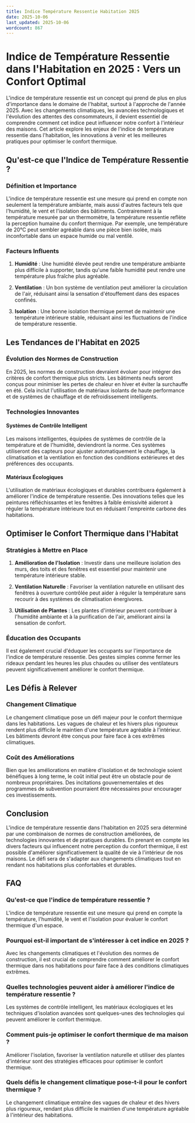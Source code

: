 ```yaml
---
title: Indice Température Ressentie Habitation 2025
date: 2025-10-06
last_updated: 2025-10-06
wordcount: 867
---
```


# Indice de Température Ressentie dans l'Habitation en 2025 : Vers un Confort Optimal

L'indice de température ressentie est un concept qui prend de plus en plus d'importance dans le domaine de l'habitat, surtout à l'approche de l'année 2025. Avec les changements climatiques, les avancées technologiques et l'évolution des attentes des consommateurs, il devient essentiel de comprendre comment cet indice peut influencer notre confort à l'intérieur des maisons. Cet article explore les enjeux de l'indice de température ressentie dans l'habitation, les innovations à venir et les meilleures pratiques pour optimiser le confort thermique.

## Qu'est-ce que l'Indice de Température Ressentie ?

### Définition et Importance

L'indice de température ressentie est une mesure qui prend en compte non seulement la température ambiante, mais aussi d'autres facteurs tels que l'humidité, le vent et l'isolation des bâtiments. Contrairement à la température mesurée par un thermomètre, la température ressentie reflète la perception humaine du confort thermique. Par exemple, une température de 20°C peut sembler agréable dans une pièce bien isolée, mais inconfortable dans un espace humide ou mal ventilé.

### Facteurs Influents

1. **Humidité** : Une humidité élevée peut rendre une température ambiante plus difficile à supporter, tandis qu'une faible humidité peut rendre une température plus fraîche plus agréable.
   
2. **Ventilation** : Un bon système de ventilation peut améliorer la circulation de l'air, réduisant ainsi la sensation d'étouffement dans des espaces confinés.

3. **Isolation** : Une bonne isolation thermique permet de maintenir une température intérieure stable, réduisant ainsi les fluctuations de l'indice de température ressentie.

## Les Tendances de l'Habitat en 2025

### Évolution des Normes de Construction

En 2025, les normes de construction devraient évoluer pour intégrer des critères de confort thermique plus stricts. Les bâtiments neufs seront conçus pour minimiser les pertes de chaleur en hiver et éviter la surchauffe en été. Cela inclut l'utilisation de matériaux isolants de haute performance et de systèmes de chauffage et de refroidissement intelligents.

### Technologies Innovantes

#### Systèmes de Contrôle Intelligent

Les maisons intelligentes, équipées de systèmes de contrôle de la température et de l'humidité, deviendront la norme. Ces systèmes utiliseront des capteurs pour ajuster automatiquement le chauffage, la climatisation et la ventilation en fonction des conditions extérieures et des préférences des occupants.

#### Matériaux Écologiques

L'utilisation de matériaux écologiques et durables contribuera également à améliorer l'indice de température ressentie. Des innovations telles que les peintures réfléchissantes et les fenêtres à faible émissivité aideront à réguler la température intérieure tout en réduisant l'empreinte carbone des habitations.

## Optimiser le Confort Thermique dans l'Habitat

### Stratégies à Mettre en Place

1. **Amélioration de l'Isolation** : Investir dans une meilleure isolation des murs, des toits et des fenêtres est essentiel pour maintenir une température intérieure stable.

2. **Ventilation Naturelle** : Favoriser la ventilation naturelle en utilisant des fenêtres à ouverture contrôlée peut aider à réguler la température sans recourir à des systèmes de climatisation énergivores.

3. **Utilisation de Plantes** : Les plantes d'intérieur peuvent contribuer à l'humidité ambiante et à la purification de l'air, améliorant ainsi la sensation de confort.

### Éducation des Occupants

Il est également crucial d'éduquer les occupants sur l'importance de l'indice de température ressentie. Des gestes simples comme fermer les rideaux pendant les heures les plus chaudes ou utiliser des ventilateurs peuvent significativement améliorer le confort thermique.

## Les Défis à Relever

### Changement Climatique

Le changement climatique pose un défi majeur pour le confort thermique dans les habitations. Les vagues de chaleur et les hivers plus rigoureux rendent plus difficile le maintien d'une température agréable à l'intérieur. Les bâtiments devront être conçus pour faire face à ces extrêmes climatiques.

### Coût des Améliorations

Bien que les améliorations en matière d'isolation et de technologie soient bénéfiques à long terme, le coût initial peut être un obstacle pour de nombreux propriétaires. Des incitations gouvernementales et des programmes de subvention pourraient être nécessaires pour encourager ces investissements.

## Conclusion

L'indice de température ressentie dans l'habitation en 2025 sera déterminé par une combinaison de normes de construction améliorées, de technologies innovantes et de pratiques durables. En prenant en compte les divers facteurs qui influencent notre perception du confort thermique, il est possible d'améliorer significativement la qualité de vie à l'intérieur de nos maisons. Le défi sera de s'adapter aux changements climatiques tout en rendant nos habitations plus confortables et durables.

## FAQ

### Qu'est-ce que l'indice de température ressentie ?

L'indice de température ressentie est une mesure qui prend en compte la température, l'humidité, le vent et l'isolation pour évaluer le confort thermique d'un espace.

### Pourquoi est-il important de s'intéresser à cet indice en 2025 ?

Avec les changements climatiques et l'évolution des normes de construction, il est crucial de comprendre comment améliorer le confort thermique dans nos habitations pour faire face à des conditions climatiques extrêmes.

### Quelles technologies peuvent aider à améliorer l'indice de température ressentie ?

Les systèmes de contrôle intelligent, les matériaux écologiques et les techniques d'isolation avancées sont quelques-unes des technologies qui peuvent améliorer le confort thermique.

### Comment puis-je optimiser le confort thermique de ma maison ?

Améliorer l'isolation, favoriser la ventilation naturelle et utiliser des plantes d'intérieur sont des stratégies efficaces pour optimiser le confort thermique.

### Quels défis le changement climatique pose-t-il pour le confort thermique ?

Le changement climatique entraîne des vagues de chaleur et des hivers plus rigoureux, rendant plus difficile le maintien d'une température agréable à l'intérieur des habitations.